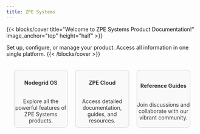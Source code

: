 ```yaml
---
title: ZPE Systems
---
```


{{< blocks/cover title="Welcome to ZPE Systems Product Documentation!" image_anchor="top" height="half" >}}

Set up, configure, or manage your product. Access all information in one single platform.
{{< /blocks/cover >}}

<style>
/* Desktop: Default styling for the tiles */
.tiles-container {
  display: flex;
  justify-content: space-around;
  gap: 20px;
  padding: 20px;
}

.tile {
  width: 250px;
  height: 150px;
  display: flex;
  flex-direction: column;
  align-items: center;
  justify-content: center;
  text-align: center;
  border: 1px solid #ccc;
  border-radius: 8px;
  background-color: #f9f9f9;
  color: #333;
  transition: transform 0.3s, box-shadow 0.3s;
  text-decoration: none;
}

.tile:hover {
  box-shadow: 0 4px 8px rgba(0, 0, 0, 0.3);
  transform: translateY(-5px);
}

.tile-icon {
  font-size: 40px;
  margin-bottom: 10px;
}

/* Tablet: Stack tiles vertically */
@media (max-width: 768px) {
  .tiles-container {
    flex-direction: column;
    align-items: center;
  }
}

/* Mobile: Adjust tile width and padding */
@media (max-width: 480px) {
  .tile {
    width: 90%; /* Adjust width to fit smaller screens */
    height: auto;
    padding: 20px;
  }

  .tiles-container {
    padding: 10px;
  }
}
</style>

<div class="tiles-container">
  <a href="/new-docs/docs/" class="tile">
    <i class="fas fa-cogs tile-icon" style="color: #007BFF;"></i>
    <h4>Nodegrid OS</h4>
    <p>Explore all the powerful features of ZPE Systems products.</p>
  </a>

  <a href="/new-docs/docs/" class="tile">
    <i class="fas fa-book tile-icon" style="color: #28a745;"></i>
    <h4>ZPE Cloud</h4>
    <p>Access detailed documentation, guides, and resources.</p>
  </a>

  <a href="/new-docs/docs/" class="tile">
    <i class="fas fa-users tile-icon" style="color: #dc3545;"></i>
    <h4>Reference Guides</h4>
    <p>Join discussions and collaborate with our vibrant community.</p>
  </a>
</div>

